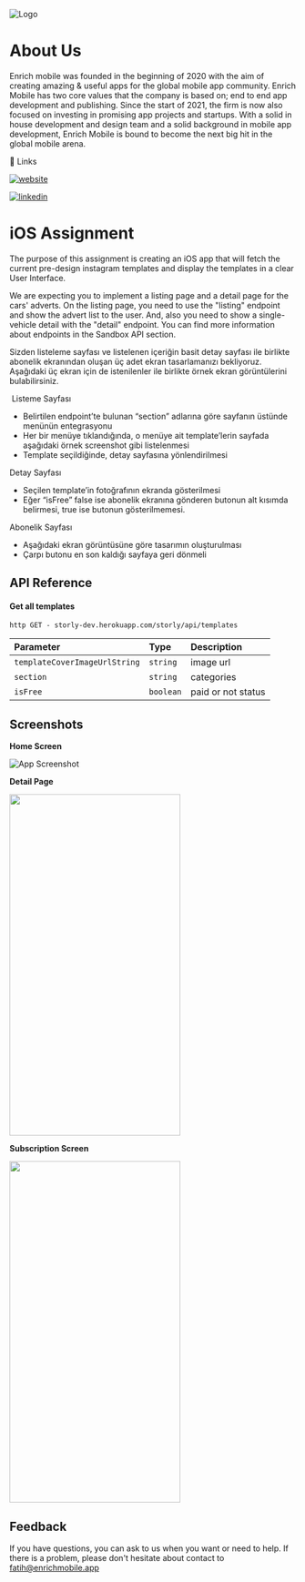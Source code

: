 
![Logo](https://enrichmobile.app/images/logo-footer.png)
# About Us
Enrich mobile was founded in the beginning of 2020 with the aim of creating amazing & useful apps for the global mobile app community. Enrich Mobile has two core values that the company is based on; end to end app development and publishing. Since the start of 2021, the firm is now also focused on investing in promising app projects and startups. With a solid in house development and design team and a solid background in mobile app development, Enrich Mobile is bound to become the next big hit in the global mobile arena.

🔗 Links

[![website](https://img.shields.io/badge/Web_Site-000?style=for-the-badge&logoColor=white)](https://enrichmobile.app//)

[![linkedin](https://img.shields.io/badge/linkedin-0A66C2?style=for-the-badge&logo=linkedin&logoColor=white)](https://www.linkedin.com/company/enrichmobile)

# iOS Assignment

The purpose of this assignment is creating an iOS app that will fetch the current pre-design instagram templates and display the templates in a clear User Interface.

We are expecting you to implement a listing page and a detail page for the cars' adverts. On the listing page, you need to use the "listing" endpoint and show the advert list to the user. And, also you need to show a single-vehicle detail with the "detail" endpoint. You can find more information about endpoints in the Sandbox API section.

Sizden listeleme sayfası ve listelenen içeriğin basit detay sayfası ile birlikte abonelik ekranından oluşan üç adet ekran tasarlamanızı bekliyoruz. Aşağıdaki üç ekran için de istenilenler ile birlikte örnek ekran görüntülerini bulabilirsiniz. 

 Listeme Sayfası
* Belirtilen endpoint’te bulunan “section” adlarına göre sayfanın üstünde menünün entegrasyonu
* Her bir menüye tıklandığında, o menüye ait template’lerin sayfada aşağıdaki örnek screenshot gibi listelenmesi
* Template seçildiğinde, detay sayfasına yönlendirilmesi

Detay Sayfası
* Seçilen template’in fotoğrafının ekranda gösterilmesi
* Eğer “isFree” false ise abonelik ekranına gönderen butonun alt kısımda belirmesi, true ise butonun gösterilmemesi.

Abonelik Sayfası
* Aşağıdaki ekran görüntüsüne göre tasarımın oluşturulması
* Çarpı butonu en son kaldığı sayfaya geri dönmeli


## API Reference

#### Get all templates

``http
  GET - storly-dev.herokuapp.com/storly/api/templates
``

| Parameter | Type     | Description                |
| :-------- | :------- | :------------------------- |
| `templateCoverImageUrlString` | `string` | image url |
| `section` | `string` |  categories |
| `isFree` | `boolean` |  paid or not status |




## Screenshots
 <b> Home Screen </b>
 
![App Screenshot](https://media.giphy.com/media/TzJ5b2QiQ32yZdSVqO/giphy.gif)

 <b> Detail Page </b>
<p align="left">
<img src="https://www.linkpicture.com/q/IMG_0138.jpg" width ="300" height="600"/>
</p>


 <b> Subscription Screen </b>
<p align="left">
<img src="https://www.linkpicture.com/q/IMG_0137.jpg" width ="300" height="600"/>
</p>





## Feedback

If you have questions, you can ask to us when you want or need to help. If there is a problem, please don't hesitate about contact to fatih@enrichmobile.app
